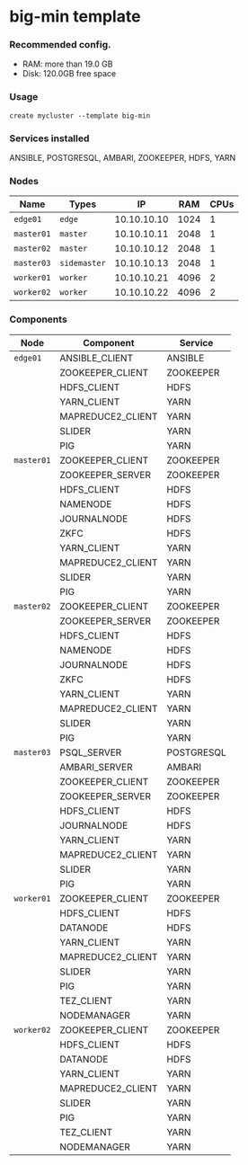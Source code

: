 # big-min template 

### Recommended config.

- RAM: more than 19.0 GB
- Disk: 120.0GB free space

### Usage
```
create mycluster --template big-min
```

### Services installed

ANSIBLE, POSTGRESQL, AMBARI, ZOOKEEPER, HDFS, YARN

###  Nodes

| Name       | Types        | IP          | RAM  | CPUs |
|------------|--------------|-------------|------|------|
| `edge01`   | `edge`       | 10.10.10.10 | 1024 | 1    |
| `master01` | `master`     | 10.10.10.11 | 2048 | 1    |
| `master02` | `master`     | 10.10.10.12 | 2048 | 1    |
| `master03` | `sidemaster` | 10.10.10.13 | 2048 | 1    |
| `worker01` | `worker`     | 10.10.10.21 | 4096 | 2    |
| `worker02` | `worker`     | 10.10.10.22 | 4096 | 2    |

###  Components

| Node       | Component         | Service    |
|------------|-------------------|------------|
| `edge01`   | ANSIBLE_CLIENT    | ANSIBLE    |
|            | ZOOKEEPER_CLIENT  | ZOOKEEPER  |
|            | HDFS_CLIENT       | HDFS       |
|            | YARN_CLIENT       | YARN       |
|            | MAPREDUCE2_CLIENT | YARN       |
|            | SLIDER            | YARN       |
|            | PIG               | YARN       |
| `master01` | ZOOKEEPER_CLIENT  | ZOOKEEPER  |
|            | ZOOKEEPER_SERVER  | ZOOKEEPER  |
|            | HDFS_CLIENT       | HDFS       |
|            | NAMENODE          | HDFS       |
|            | JOURNALNODE       | HDFS       |
|            | ZKFC              | HDFS       |
|            | YARN_CLIENT       | YARN       |
|            | MAPREDUCE2_CLIENT | YARN       |
|            | SLIDER            | YARN       |
|            | PIG               | YARN       |
| `master02` | ZOOKEEPER_CLIENT  | ZOOKEEPER  |
|            | ZOOKEEPER_SERVER  | ZOOKEEPER  |
|            | HDFS_CLIENT       | HDFS       |
|            | NAMENODE          | HDFS       |
|            | JOURNALNODE       | HDFS       |
|            | ZKFC              | HDFS       |
|            | YARN_CLIENT       | YARN       |
|            | MAPREDUCE2_CLIENT | YARN       |
|            | SLIDER            | YARN       |
|            | PIG               | YARN       |
| `master03` | PSQL_SERVER       | POSTGRESQL |
|            | AMBARI_SERVER     | AMBARI     |
|            | ZOOKEEPER_CLIENT  | ZOOKEEPER  |
|            | ZOOKEEPER_SERVER  | ZOOKEEPER  |
|            | HDFS_CLIENT       | HDFS       |
|            | JOURNALNODE       | HDFS       |
|            | YARN_CLIENT       | YARN       |
|            | MAPREDUCE2_CLIENT | YARN       |
|            | SLIDER            | YARN       |
|            | PIG               | YARN       |
| `worker01` | ZOOKEEPER_CLIENT  | ZOOKEEPER  |
|            | HDFS_CLIENT       | HDFS       |
|            | DATANODE          | HDFS       |
|            | YARN_CLIENT       | YARN       |
|            | MAPREDUCE2_CLIENT | YARN       |
|            | SLIDER            | YARN       |
|            | PIG               | YARN       |
|            | TEZ_CLIENT        | YARN       |
|            | NODEMANAGER       | YARN       |
| `worker02` | ZOOKEEPER_CLIENT  | ZOOKEEPER  |
|            | HDFS_CLIENT       | HDFS       |
|            | DATANODE          | HDFS       |
|            | YARN_CLIENT       | YARN       |
|            | MAPREDUCE2_CLIENT | YARN       |
|            | SLIDER            | YARN       |
|            | PIG               | YARN       |
|            | TEZ_CLIENT        | YARN       |
|            | NODEMANAGER       | YARN       |